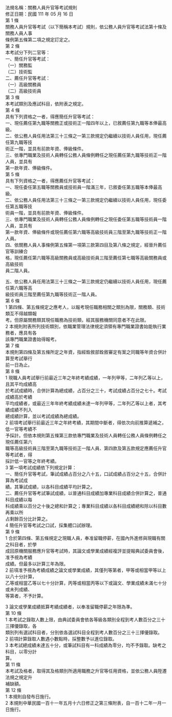 法規名稱：關務人員升官等考試規則  
修正日期：民國 111 年 05 月 16 日  
第 1 條  
關務人員升官等考試（以下簡稱本考試）規則，依公務人員升官等考試法第十條及關務人員人事  
條例第五條第二項之規定訂定之。  
第 2 條  
本考試分下列二官等：  
一、簡任升官等考試：  
（一）關務監  
（二）技術監  
二、薦任升官等考試：  
（一）高級關務員  
（二）高級技術員  
第 3 條  
本考試類別及應試科目，依附表之規定。  
第 4 條  
具有下列資格之一者，得應簡任升官等考試：  
一、現任薦任第九職等關務正或技術正一階四年以上，已敘薦任第九職等本俸最高級。  
二、依公務人員任用法第三十三條之一第三款規定仍繼續以技術人員任用，現任薦任第九職等技  
術正一階，並具有前款年資、俸級條件。  
三、依專門職業及技術人員轉任公務人員條例轉任之現任薦任第九職等技術正一階人員，並具有  
第一款年資、俸級條件。  
第 5 條  
具有下列資格之一者，得應薦任升官等考試：  
一、現任委任第五職等關務員或技術員一階滿三年，已敘委任第五職等本俸最高級。  
二、依公務人員任用法第三十三條之一第三款規定仍繼續以技術人員任用，現任委任第五職等技  
術員一階，並具有前款年資、俸級條件。  
三、依專門職業及技術人員轉任公務人員條例轉任之現任委任第五職等技術員一階人員，並具有  
第一款年資、俸級條件或現任薦任第六職等高級技術員三階至第九職等技術正一階人員。  
四、依關務人員人事條例第五條第一項第三款第四目及第八條之規定，經晉升薦任官等訓練合  
格，現任薦任第六職等高級關務員或高級技術員三階至薦任第七職等高級關務員或高級技術  
員二階人員。  


五、依公務人員任用法第三十三條之一第三款規定仍繼續以技術人員任用，現任薦任第六職等高  
級技術員三階至薦任第九職等技術正一階人員。  
第 6 條  
1 第四條、第五條規定之應考人，以報考現任職務相關之類別為限，關務類、技術類互不得越類報  
考。但原屬關務類其現任職務為技術類，經其服務機關同意者不在此限。  
2 本規則附表所列技術類別，依職業管理法律規定須領有專門職業證書始能執行業務者，應具有各  
該專門職業證書始得報考。  
第 7 條  
本規則第四條及第五條所定之年資，指經銓敘部銓敘審定有案之同職等年資合併計算至考試舉行  
前一日為止。  
第 8 條  
1 現職人員考試舉行前最近三年之年終考績成績，一年列甲等，二年列乙等以上，且其平均成績高  
於考試成績時，合併計算為總成績，占百分之三十，考試成績占百分之七十。考試成績高於考績  
平均成績者，或最近三年年終考績成績未達一年列甲等，二年列乙等以上者，其考績成績不列入  
總成績計算，並以考試成績為總成績。  
2 前項考試舉行前最近三年之年終考績，其期間中斷者，得依次向前推算遞補之，低一官等考績不  
予採計。但依本規則第五條第三款依專門職業及技術人員轉任公務人員條例轉任之現任薦任第六  
職等高級技術員三階至第九職等技術正一階人員、第四款及第五款規定應薦任升官等考試者，得  
採計低一官等之年終考績。  
3 第一項考試成績依下列規定計算：  
一、簡任升官等考試，筆試成績占百分之八十五，口試成績占百分之十五，合併計算為考試成  
績。其筆試成績，以各科目成績平均計算之。  
二、薦任升官等考試筆試成績，以普通科目成績加專業科目成績合併計算之，普通科目成績以每  
科成績乘以百分之十後之總和計算之；專業科目成績以各科目成績總和除以科目數再乘以所  
占剩餘百分比計算之。  
4 簡任升官等考試之口試，採集體口試辦理。  
第 9 條  
1 合於第四條、第五條規定之現職人員，奉准留職停薪，在國內外進修與現職有關之科目者，於學  
成回原機關服務應升官等考試時，其論文或學業成績經複評並提報典試委員會後，准予視為考績  
成績。但最多以計算三年為限。  
2 前項准予視為考績成績之論文或學業成績，其僅列等第者，甲等或相當甲等以上以八十分計算，  
乙等或相當乙等以七十分計算，丙等或相當丙等以下或論文、學業成績未滿七十分或未列成績、  
等第者，不予計算。  


3 論文或學業成績抵算考績成績者，以奉准留職停薪之年限為準。  
第 10 條  
1 本考試之錄取人數上限，由典試委員會依各等級各類別全程到考人數百分之三十三擇優錄取，各  
類別列有選試科目者，分別依各選試科目全程到考人數百分之三十三擇優錄取。  
2 前項計算錄取人數遇小數點時，採整數予以進位錄取。  
3 本考試總成績未達五十分，或筆試科目有一科成績為零分，均不予錄取。缺考之科目，以零分計  
算。  
第 11 條  
本考試及格者，取得其及格類別所適用職務之升官等任用資格，並依公務人員陞遷法規之規定升  
補缺額。  
第 12 條  
1 本規則自發布日施行。  
2 本規則中華民國一百十一年五月十六日修正之第三條附表，自一百十二年一月一日施行。  


